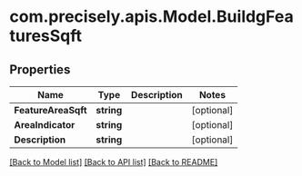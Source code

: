 # com.precisely.apis.Model.BuildgFeaturesSqft
## Properties

Name | Type | Description | Notes
------------ | ------------- | ------------- | -------------
**FeatureAreaSqft** | **string** |  | [optional] 
**AreaIndicator** | **string** |  | [optional] 
**Description** | **string** |  | [optional] 

[[Back to Model list]](../README.md#documentation-for-models) [[Back to API list]](../README.md#documentation-for-api-endpoints) [[Back to README]](../README.md)

